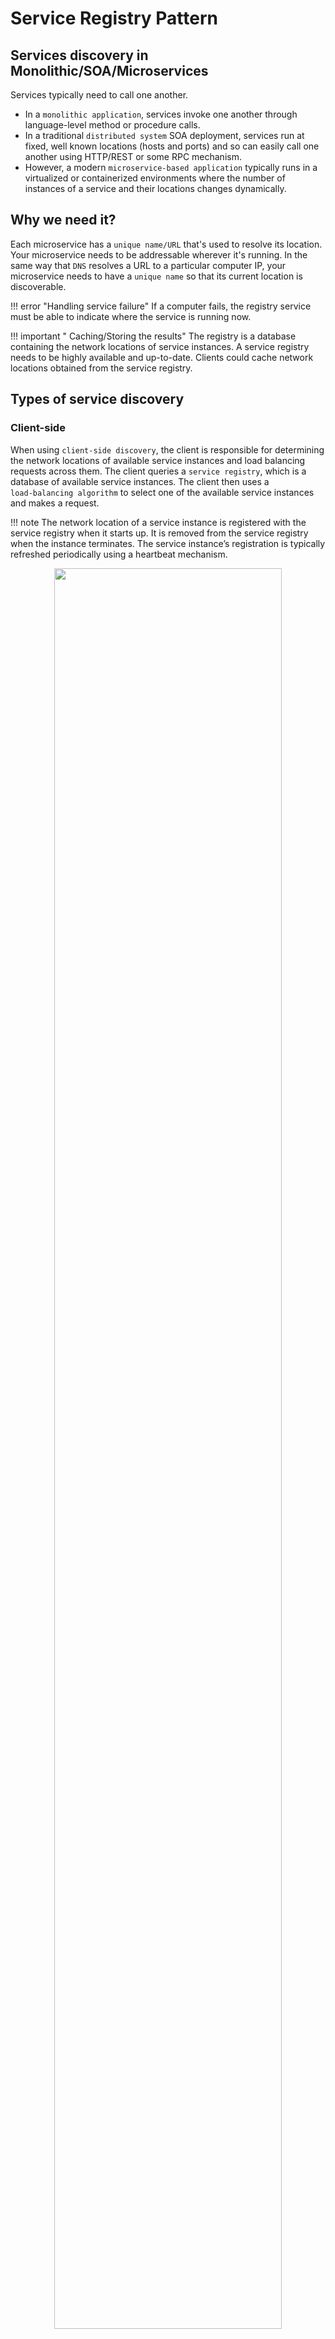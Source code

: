 # Service Registry Pattern

## Services discovery in Monolithic/SOA/Microservices

Services typically need to call one another.

- In a `monolithic application`, services invoke one another through language-level method or procedure calls.
- In a traditional `distributed system` SOA deployment, services run at fixed, well known locations (hosts and ports) and so can easily call one another using HTTP/REST or some RPC mechanism. 
- However, a modern `microservice-based application` typically runs in a virtualized or containerized environments where the number of instances of a service and their locations changes dynamically.


## Why we need it?

Each microservice has a `unique name/URL` that's used to resolve its location. Your microservice needs to be addressable wherever it's running.  In the same way that `DNS` resolves a URL to a particular computer IP, your microservice needs to have a `unique name` so that its current location is discoverable.


!!! error "Handling service failure"
    If a computer fails, the registry service must be able to indicate where the service is running now.


!!! important " Caching/Storing the results"
    The registry is a database containing the network locations of service instances. A service registry needs to be highly available and up-to-date. Clients could cache network locations obtained from the service registry. 


## Types of service discovery

### Client-side

When using `client‑side discovery`, the client is responsible for determining the network locations of available service instances and load balancing requests across them. The client queries a `service registry`, which is a database of available service instances. The client then uses a `load‑balancing algorithm` to select one of the available service instances and makes a request.

!!! note
    The network location of a service instance is registered with the service registry when it starts up. It is removed from the service registry when the instance terminates. The service instance’s registration is typically refreshed periodically using a heartbeat mechanism.


<center> <img src="../../images/amardhillon_diagrams-client_side_discovery.drawio.png" width="85%"> </center>

### Sever-side

When making a request to a service, the client makes a request via a router (a.k.a load balancer) that runs at a well known location. The router queries a service registry, which might be built into the router, and forwards the request to an available service instance.


<center> <img src="../../images/amardhillon_diagrams-server_side_discovery.drawio.png" width="85%"> </center>


## Registry for AKS

!!! note "Using service registy in AKS"
    ==In some microservice deployment environments (called clusters, to be covered in a later section), service discovery is built in==. For example, an `Azure Kubernetes Service (AKS)` environment can handle service `instance registration` and `deregistration`. It also runs a proxy on each cluster host that plays the role of server-side discovery router.


### servcie discovery example
!!! remember "ELB as Service registry and server-side discovery router"
    An AWS `Elastic Load Balancer (ELB)` is an example of a `server-side discovery router`. A client makes HTTP requests (or opens TCP connections) to the ELB, which load balances the traffic amongst a set of EC2 instances. An ELB can `load balance` either external traffic from the Internet or, when deployed in a VPC, load balance internal traffic. 

    An ELB also functions as a `Service Registry`. EC2 instances are registered with the ELB either explicitly via an API call or automatically as part of an auto-scaling group.


## Service Registry

The service registry is a key part of service discovery. It is a database containing the network locations of service instances. 

A service registry needs to be highly available and up to date. Clients can cache network locations obtained from the service registry. However, that information eventually becomes out of date and clients become unable to discover service instances.

!!! tip "How to stay updated?"
    A service registry consists of a cluster of servers that use a replication protocol to maintain consistency.


#### Examples

- **Netflix Eureka**: it is a RESTful (Representational State Transfer) service that is primarily used in the AWS cloud for the purpose of discovery, load balancing and failover of middle-tier servers. It plays a critical role in Netflix mid-tier infra.


- **Etcd** – A highly available, distributed, consistent, key‑value store that is used for shared configuration and service discovery. Two notable projects that use etcd are Kubernetes and Cloud Foundry.
  
- **Consul** – A tool for discovering and configuring services. It provides an API that allows clients to register and discover services. Consul can perform health checks to determine service availability.

- **Apache Zookeeper** – A widely used, high‑performance coordination service for distributed applications. Apache Zookeeper was originally a subproject of Hadoop but is now a top‑level project.




